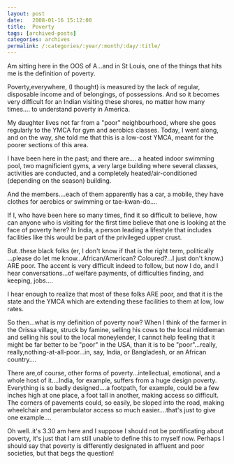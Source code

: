 ```yaml
---
layout: post
date:	2008-01-16 15:12:00
title:  Poverty
tags: [archived-posts]
categories: archives
permalink: /:categories/:year/:month/:day/:title/
---
```

Am sitting here in the OOS of A...and in St Louis, one of the things that hits me is the definition of poverty.

Poverty,everywhere, (I thought) is measured by the lack of regular, disposable income and of belongings, of possessions. And so it becomes very difficult for an Indian visiting these shores, no matter how many times.... to understand poverty in America. 

My daughter lives not far from a "poor" neighbourhood, where she goes regularly to the YMCA for gym and aerobics classes. Today, I went along, and on the way, she told me that this is a low-cost YMCA, meant for the poorer sections of this area. 

I have been here in the past; and there are.... a heated indoor swimming pool, two magnificient gyms, a very large building where several classes, activities are conducted, and a completely heated/air-conditioned (depending on the season) building. 

And the members....each of them apparently has a car, a mobile, they have clothes for aerobics or swimming or tae-kwan-do....

If I, who have been here so many times, find it so difficult to believe, how can anyone who is visiting for the first time believe that one is looking at the face of poverty here? In India, a person leading a lifestyle that includes facilities like this would be part of the privileged upper crust.

But..these black folks (er, I don't know if that is the right term, politically ...please do let me know...African/American? Coloured?...I just don't know.) ARE poor. The accent is very difficult indeed to follow, but now I do, and I hear conversations...of welfare payments, of difficulties finding, and keeping, jobs....

I hear enough to realize that most of these folks ARE poor, and that it is the state and the YMCA which are extending these facilities to them at low, low rates.

So then...what is my definition of poverty now? When I think of the farmer in  the Orissa village, struck by famine, selling his cows to the local middleman and selling his soul to the local moneylender, I cannot help feeling that it might be far better to be "poor" in the USA, than it is to be "poor"...really, really,nothing-at-all-poor...in, say, India, or Bangladesh, or an African country....

There are,of course, other forms of poverty...intellectual, emotional, and a whole host of it....India, for example, suffers from a huge design poverty. Everything is so badly designed....a footpath, for example, could be a few inches high at one place, a foot tall in another, making access so difficult. The corners of pavements could, so easily, be sloped into the road, making wheelchair and perambulator access so much easier....that's just to give one example....

Oh well..it's 3.30 am here and I suppose I should not be pontificating about poverty, it's just that I am still unable to define this to myself now. Perhaps I should say that poverty is differently designated in affluent and poor societies, but that begs the question!
